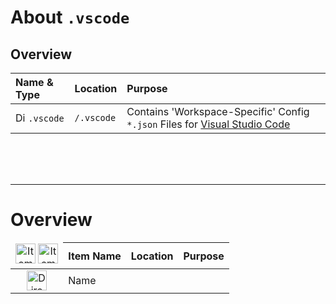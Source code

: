 # About `.vscode`

## Overview

| Name & Type | Location | Purpose |
| :---        | :---     | :---    |
| <img src="URI" alt="Directory" width="auto" height="16px"/> `.vscode` | `/.vscode` | Contains 'Workspace-Specific' Config `*.json` Files for [Visual Studio Code](url) |


<br ><br /><br />

---



# Overview

<table>
<thead>
	<tr>
		<td style="text-align: center;vertical-align: middle">
			<img src="https://raw.githubusercontent.com/NewSpectrum/Free-Assets-and-Resources/main/icons/NS-Library/user-interface/file-icon-01_gh.svg" alt="Item Type" width="auto" height="32px"/> <img src="https://raw.githubusercontent.com/NewSpectrum/Free-Assets-and-Resources/main/icons/NS-Library/user-interface/folder-icon-01_gh.svg" alt="Item Type" width="auto" height="32px"/>
		</td>
		<th>Item Name</th>
		<th>Location</th>
		<th>Purpose</th>
	</tr>
</thead>
<tbody>
	<tr>
		<td style="text-align: center">
			<img src="https://raw.githubusercontent.com/NewSpectrum/Free-Assets-and-Resources/main/icons/NS-Library/user-interface/folder-icon-01_gh.svg" alt="Directory" width="auto" height="32px"/>
		</td>
		<td>Name</td>
	</tr>
</tbody>
</table>
